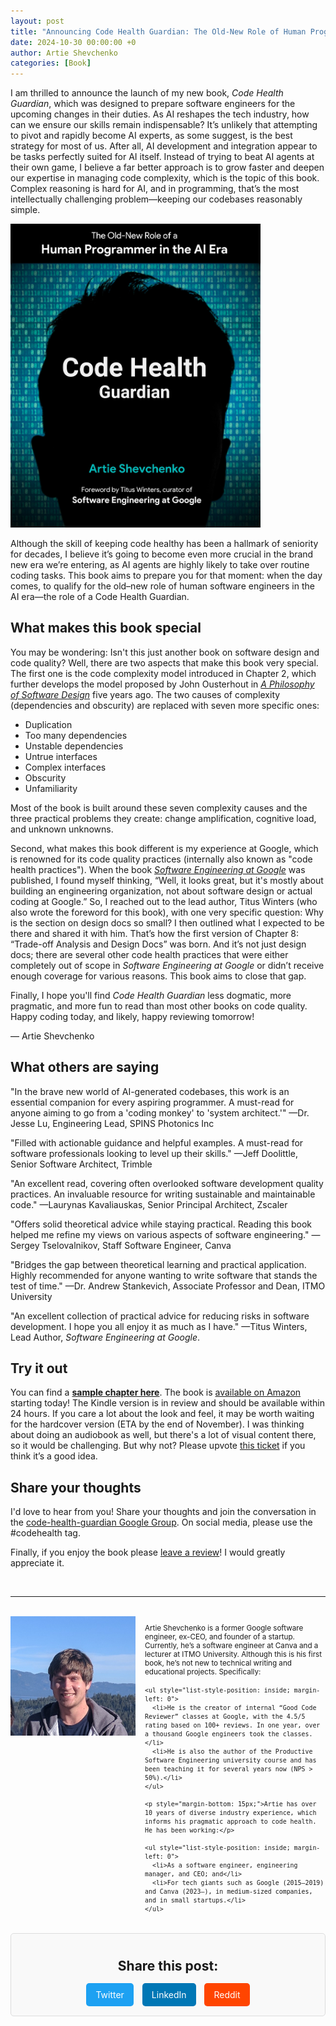 ```yaml
---
layout: post
title: "Announcing Code Health Guardian: The Old-New Role of Human Programmers in the AI Era"
date: 2024-10-30 00:00:00 +0
author: Artie Shevchenko
categories: [Book]
---
```


I am thrilled to announce the launch of my new book, *Code Health Guardian*, which was designed to prepare software engineers for the upcoming changes in their duties. As AI reshapes the tech industry, how can we ensure our skills remain indispensable? It’s unlikely that attempting to pivot and rapidly become AI experts, as some suggest, is the best strategy for most of us. After all, AI development and integration appear to be tasks perfectly suited for AI itself. Instead of trying to beat AI agents at their own game, I believe a far better approach is to grow faster and deepen our expertise in managing code complexity, which is the topic of this book. Complex reasoning is hard for AI, and in programming, that’s the most intellectually challenging problem—keeping our codebases reasonably simple.

<img src="/images/front_cover.jpg" alt="Cover image" width="400" />

Although the skill of keeping code healthy has been a hallmark of seniority for decades, I believe it’s going to become even more crucial in the brand new era we’re entering, as AI agents are highly likely to take over routine coding tasks. This book aims to prepare you for that moment: when the day comes, to qualify for the old–new role of human software engineers in the AI era—the role of a Code Health Guardian.

## What makes this book special

You may be wondering: Isn't this just another book on software design and code quality? Well, there are two aspects that make this book very special. The first one is the code complexity model introduced in Chapter 2, which further develops the model proposed by John Ousterhout in *[A Philosophy of Software Design](https://www.amazon.com/Philosophy-Software-Design-2nd/dp/173210221X/)* five years ago. The two causes of complexity (dependencies and obscurity) are replaced with seven more specific ones:

- Duplication
- Too many dependencies
- Unstable dependencies
- Untrue interfaces
- Complex interfaces
- Obscurity
- Unfamiliarity

Most of the book is built around these seven complexity causes and the three practical problems they create: change amplification, cognitive load, and unknown unknowns.

Second, what makes this book different is my experience at Google, which is renowned for its code quality practices (internally also known as "code health practices"). When the book *[Software Engineering at Google](https://www.amazon.com/Software-Engineering-Google-Lessons-Programming/dp/B08VKLTB9X/)* was published, I found myself thinking, “Well, it looks great, but it's mostly about building an engineering organization, not about software design or actual coding at Google.” So, I reached out to the lead author, Titus Winters (who also wrote the foreword for this book), with one very specific question: Why is the section on design docs so small? I then outlined what I expected to be there and shared it with him. That’s how the first version of Chapter 8: “Trade-off Analysis and Design Docs” was born. And it’s not just design docs; there are several other code health practices that were either completely out of scope in *Software Engineering at Google* or didn’t receive enough coverage for various reasons. This book aims to close that gap.

Finally, I hope you'll find *Code Health Guardian* less dogmatic, more pragmatic, and more fun to read than most other books on code quality. Happy coding today, and likely, happy reviewing tomorrow!
 
—
Artie Shevchenko

## What others are saying

"In the brave new world of AI-generated codebases, this work is an essential companion for every aspiring programmer. A must-read for anyone aiming to go from a 'coding monkey' to 'system architect.'" —Dr. Jesse Lu, Engineering Lead, SPINS Photonics Inc

"Filled with actionable guidance and helpful examples. A must-read for software professionals looking to level up their skills." —Jeff Doolittle, Senior Software Architect, Trimble

"An excellent read, covering often overlooked software development quality practices. An invaluable resource for writing sustainable and maintainable code." —Laurynas Kavaliauskas, Senior Principal Architect, Zscaler

"Offers solid theoretical advice while staying practical. Reading this book helped me refine my views on various aspects of software engineering." —Sergey Tselovalnikov, Staff Software Engineer, Canva

"Bridges the gap between theoretical learning and practical application. Highly recommended for anyone wanting to write software that stands the test of time." —Dr. Andrew Stankevich, Associate Professor and Dean, ITMO University

"An excellent collection of practical advice for reducing risks in software development. I hope you all enjoy it as much as I have." —Titus Winters, Lead Author, *Software Engineering at Google*.

## Try it out

You can find a **[sample chapter here](https://github.com/artie-shevchenko/code-health-guardian/blob/main/book/CodeHealthGuardian_SampleChapter.pdf)**. The book is [available on Amazon](https://amzn.to/3Uva6uK) starting today! The Kindle version is in review and should be available within 24 hours. If you care a lot about the look and feel, it may be worth waiting for the hardcover version (ETA by the end of November). I was thinking about doing an audiobook as well, but there's a lot of visual content there, so it would be challenging. But why not? Please upvote [this ticket](https://github.com/artie-shevchenko/code-health-guardian/issues/1) if you think it’s a good idea.

## Share your thoughts

I'd love to hear from you! Share your thoughts and join the conversation in the [code-health-guardian Google Group](https://groups.google.com/g/code-health-guardian). On social media, please use the #codehealth tag.

Finally, if you enjoy the book please [leave a review](https://amzn.to/3YIuzyL)! I would greatly appreciate it.

<br/>

---

<br/>

<div style="overflow: hidden;">
  <img src="/images/artie_avatar.jpg" alt="Artie avatar" style="float: left; margin-right: 15px; margin-bottom: 15px" width="200">
  <small>
    <p style="margin-bottom: 15px;">Artie Shevchenko is a former Google software engineer, ex-CEO, and founder of a startup. Currently, he’s a software engineer at Canva and a lecturer at ITMO University. Although this is his first book, he’s not new to technical writing and educational projects. Specifically:</p>

    <ul style="list-style-position: inside; margin-left: 0">
      <li>He is the creator of internal “Good Code Reviewer” classes at Google, with the 4.5/5 rating based on 100+ reviews. In one year, over a thousand Google engineers took the classes.</li>
      <li>He is also the author of the Productive Software Engineering university course and has been teaching it for several years now (NPS > 50%).</li>
    </ul>

    <p style="margin-bottom: 15px;">Artie has over 10 years of diverse industry experience, which informs his pragmatic approach to code health. He has been working:</p>

    <ul style="list-style-position: inside; margin-left: 0">
      <li>As a software engineer, engineering manager, and CEO; and</li>
      <li>For tech giants such as Google (2015–2019) and Canva (2023–), in medium-sized companies, and in small startups.</li>
    </ul>

  </small>
</div>


<!-- Include Font Awesome for icons -->
<link rel="stylesheet" href="https://cdnjs.cloudflare.com/ajax/libs/font-awesome/6.0.0-beta3/css/all.min.css">

<div class="social-share">
    <h3>Share this post:</h3>
    <a href="#" id="twitter-share" class="share-button twitter" aria-label="Share on Twitter">
        <i class="fab fa-twitter"></i> Twitter
    </a>
    <a href="#" id="linkedin-share" class="share-button linkedin" aria-label="Share on LinkedIn">
        <i class="fab fa-linkedin"></i> LinkedIn
    </a>
    <a href="#" id="reddit-share" class="share-button reddit" aria-label="Share on Reddit">
        <i class="fab fa-reddit"></i> Reddit
    </a>
</div>

<style>
    .social-share {
        margin: 20px 0;
        padding: 10px;
        text-align: center;
        border: 1px solid #ddd;
        border-radius: 5px;
        background-color: #f9f9f9;
    }
    .social-share h3 {
        margin-bottom: 10px;
        font-size: 1.5em;
    }
    .share-button {
        display: inline-block;
        margin: 5px;
        padding: 10px 15px;
        color: #fff;
        text-decoration: none;
        border-radius: 5px;
        font-size: 1em;
        transition: background-color 0.3s;
    }
    .twitter {
        background-color: #1DA1F2;
    }
    .linkedin {
        background-color: #0077B5;
    }
    .reddit {
        background-color: #FF4500;
    }
    .share-button:hover {
        filter: brightness(0.9);
    }
</style>

<script>
    // Variables
    const postUrl = encodeURI(window.location.href); // Current page URL
    const postTitle = encodeURIComponent(document.title); // Title of the current page
    const postTags = encodeURIComponent("codehealth"); // Replace with actual tags

    // Share links
    document.getElementById('twitter-share').href = `https://twitter.com/intent/tweet?url=${postUrl}&text=${postTitle}&hashtags=${postTags}`;
    document.getElementById('linkedin-share').href = `https://www.linkedin.com/shareArticle?mini=true&url=${postUrl}`;
    document.getElementById('reddit-share').href = `https://reddit.com/submit?url=${postUrl}&title=${postTitle}`;
</script>